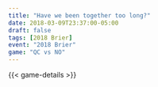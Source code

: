 ```yaml
---
title: "Have we been together too long?"
date: 2018-03-09T23:37:00-05:00
draft: false
tags: [2018 Brier]
event: "2018 Brier"
game: "QC vs NO"
---
```

{{< game-details >}}
<!--more--> 